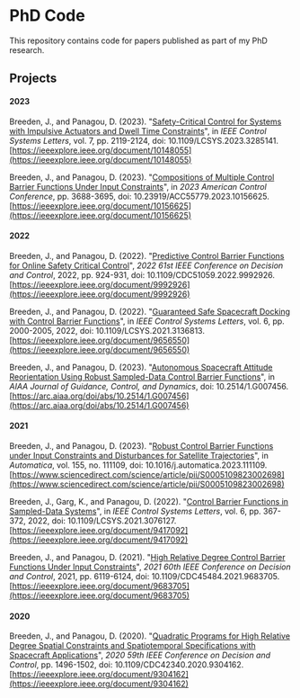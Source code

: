 # PhD Code

This repository contains code for papers published as part of my PhD research.

## Projects

#### 2023

Breeden, J., and Panagou, D. (2023). "[Safety-Critical Control for Systems with Impulsive Actuators and Dwell Time Constraints](2023/LCSS%20Impulsive%20Control)", in *IEEE Control Systems Letters*, vol. 7, pp. 2119-2124, doi: 10.1109/LCSYS.2023.3285141. [https://ieeexplore.ieee.org/document/10148055](https://ieeexplore.ieee.org/document/10148055)

Breeden, J., and Panagou, D. (2023). "[Compositions of Multiple Control Barrier Functions Under Input Constraints](2023/ACC%20Multiple%20Control%20Barrier%20Functions)", in *2023 American Control Conference*, pp. 3688-3695, doi: 10.23919/ACC55779.2023.10156625. [https://ieeexplore.ieee.org/document/10156625](https://ieeexplore.ieee.org/document/10156625)

#### 2022

Breeden, J., and Panagou, D. (2022). "[Predictive Control Barrier Functions for Online Safety Critical Control](2022/CDC%20Predictive%20CBFs)", *2022 61st IEEE Conference on Decision and Control*, 2022, pp. 924-931, doi: 10.1109/CDC51059.2022.9992926. [https://ieeexplore.ieee.org/document/9992926](https://ieeexplore.ieee.org/document/9992926)

Breeden, J., and Panagou, D. (2022). "[Guaranteed Safe Spacecraft Docking with Control Barrier Functions](2022/L-CSS%20Guaranteed%20Spacecraft%20Docking)", in *IEEE Control Systems Letters*, vol. 6, pp. 2000-2005, 2022, doi: 10.1109/LCSYS.2021.3136813. [https://ieeexplore.ieee.org/document/9656550](https://ieeexplore.ieee.org/document/9656550)

Breeden, J., and Panagou, D. (2023). "[Autonomous Spacecraft Attitude Reorientation Using Robust Sampled-Data Control Barrier Functions](2022/AIAA%20Autonomous%20Attitude%20Reorientation)", in *AIAA Journal of Guidance, Control, and Dynamics*, doi: 10.2514/1.G007456. [https://arc.aiaa.org/doi/abs/10.2514/1.G007456](https://arc.aiaa.org/doi/abs/10.2514/1.G007456)

#### 2021

Breeden, J., and Panagou, D. (2023). "[Robust Control Barrier Functions under Input Constraints and Disturbances for Satellite Trajectories](2021/Automatica%20Robust%20CBFs%20for%20Satellite%20Trajectories)", in *Automatica*, vol. 155, no. 111109, doi: 10.1016/j.automatica.2023.111109. [https://www.sciencedirect.com/science/article/pii/S0005109823002698](https://www.sciencedirect.com/science/article/pii/S0005109823002698)

Breeden, J., Garg, K., and Panagou, D. (2022). "[Control Barrier Functions in Sampled-Data Systems](2021/L-CSS%20CBFs%20for%20Sampled%20Data%20Systems)", in *IEEE Control Systems Letters*, vol. 6, pp. 367-372, 2022, doi: 10.1109/LCSYS.2021.3076127. [https://ieeexplore.ieee.org/document/9417092](https://ieeexplore.ieee.org/document/9417092)

Breeden, J., and Panagou, D. (2021). "[High Relative Degree Control Barrier Functions Under Input Constraints](2021/CDC%20High%20Relative%20Degree%20CBFs%20Input%20Constraints)", *2021 60th IEEE Conference on Decision and Control*, 2021, pp. 6119-6124, doi: 10.1109/CDC45484.2021.9683705. [https://ieeexplore.ieee.org/document/9683705](https://ieeexplore.ieee.org/document/9683705)

#### 2020

Breeden, J., and Panagou, D. (2020). "[Quadratic Programs for High Relative Degree Spatial Constraints and Spatiotemporal Specifications with Spacecraft Applications](2020/CDC%20QPs%20for%20High%20Relative%20Degree%20with%20Spacecraft%20Applications)", *2020 59th IEEE Conference on Decision and Control*, pp. 1496-1502, doi: 10.1109/CDC42340.2020.9304162. [https://ieeexplore.ieee.org/document/9304162](https://ieeexplore.ieee.org/document/9304162)	